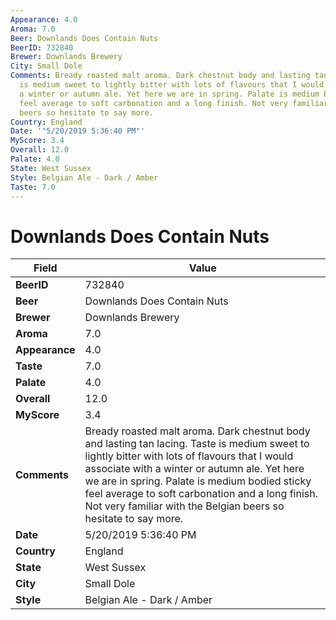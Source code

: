 ```yaml
---
Appearance: 4.0
Aroma: 7.0
Beer: Downlands Does Contain Nuts
BeerID: 732840
Brewer: Downlands Brewery
City: Small Dole
Comments: Bready roasted malt aroma. Dark chestnut body and lasting tan lacing. Taste
  is medium sweet to lightly bitter with lots of flavours that I would associate with
  a winter or autumn ale. Yet here we are in spring. Palate is medium bodied sticky
  feel average to soft carbonation and a long finish. Not very familiar with the Belgian
  beers so hesitate to say more.
Country: England
Date: '"5/20/2019 5:36:40 PM"'
MyScore: 3.4
Overall: 12.0
Palate: 4.0
State: West Sussex
Style: Belgian Ale - Dark / Amber
Taste: 7.0
---
```


# Downlands Does Contain Nuts

| Field         | Value |
|---------------|-------|
| **BeerID** | 732840 |
| **Beer** | Downlands Does Contain Nuts |
| **Brewer** | Downlands Brewery |
| **Aroma** | 7.0 |
| **Appearance** | 4.0 |
| **Taste** | 7.0 |
| **Palate** | 4.0 |
| **Overall** | 12.0 |
| **MyScore** | 3.4 |
| **Comments** | Bready roasted malt aroma. Dark chestnut body and lasting tan lacing. Taste is medium sweet to lightly bitter with lots of flavours that I would associate with a winter or autumn ale. Yet here we are in spring. Palate is medium bodied sticky feel average to soft carbonation and a long finish. Not very familiar with the Belgian beers so hesitate to say more. |
| **Date** | 5/20/2019 5:36:40 PM |
| **Country** | England |
| **State** | West Sussex |
| **City** | Small Dole |
| **Style** | Belgian Ale - Dark / Amber |
